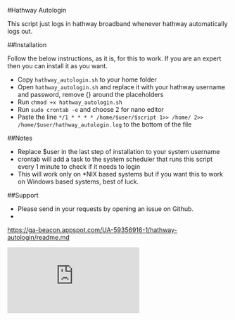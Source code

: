 #Hathway Autologin

This script just logs in hathway broadband whenever hathway automatically logs out.

##Installation

Follow the below instructions, as it is, for this to work. If you are an expert then you can install it as you want.

- Copy `hathway_autologin.sh` to your home folder
- Open `hathway_autologin.sh` and replace it with your hathway username and password, remove {} around the placeholders
- Run `chmod +x hathway_autologin.sh`
- Run `sudo crontab -e` and choose 2 for nano editor
- Paste the line `*/1 * * * * /home/$user/$script 1>> /home/ 2>> /home/$user/hathway_autologin.log` to the bottom of the file

##Notes

- Replace $user in the last step of installation to your system username
- crontab will add a task to the system scheduler that runs this script every 1 minute to check if it needs to login
- This will work only on *NIX based systems but if you want this to work on Windows based systems, best of luck.

##Support

- Please send in your requests by opening an issue on Github.
- 
https://ga-beacon.appspot.com/UA-59356916-1/hathway-autologin/readme.md

[![Analytics](https://ga-beacon.appspot.com/UA-59356916-1/hathway-autologin/readme.md)](https://github.com/bhargav3/hathway-autologin)
